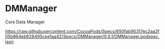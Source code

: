 DMManager
=========

Core Data Manager


https://raw.githubusercontent.com/CocoaPods/Specs/650fab95317ec2aa2f05b864eb628495cee1aa42/Specs/DMManager/0.0.1/DMManager.podspec.json
